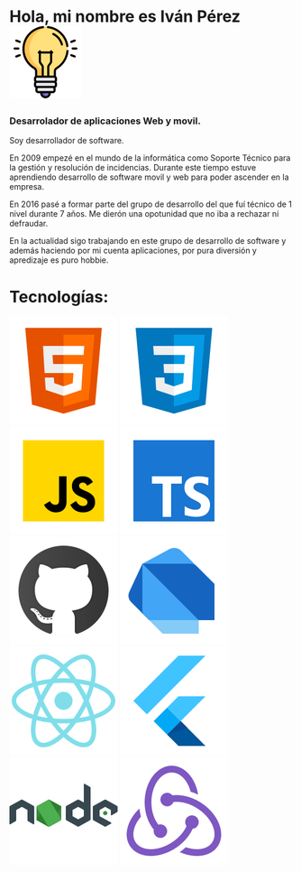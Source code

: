 # Hola, mi nombre es Iván Pérez ![Bombilla](./bombilla.png)



### Desarrolador de aplicaciones Web y movil.

Soy desarrollador de software.

En 2009 empezé en el mundo de la informática como Soporte Técnico para la gestión y resolución de incidencias. Durante este tiempo estuve aprendiendo desarrollo de software movil y web para poder ascender en la empresa.

En 2016 pasé a formar parte del grupo de desarrollo del que fuí técnico de 1 nivel durante 7 años. Me dierón una opotunidad que no iba a rechazar ni defraudar.

En la actualidad sigo trabajando en este grupo de desarrollo de software y además haciendo por mi cuenta aplicaciones, por pura diversión y apredizaje es puro hobbie.

# Tecnologías:
![HTML](./html5.svg)
![CSS3](./css3.svg)
![JavaScript](./javascript.svg)
![TypesScript](./typescript.svg)
![GitHub](./github.svg)
![Dart](./dart.svg)
![React](./react.svg)
![Flutter](./flutter.svg)
![NodeJS](./nodejs.svg)
![Redux](./redux.svg)

